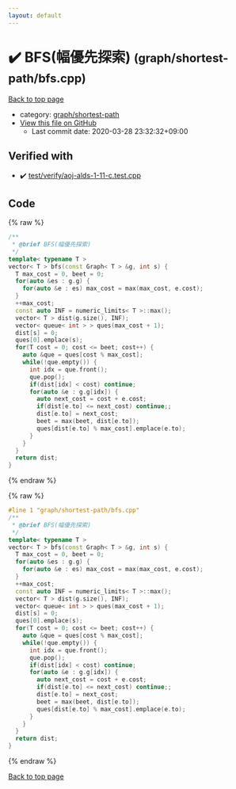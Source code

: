 ```yaml
---
layout: default
---
```


<!-- mathjax config similar to math.stackexchange -->
<script type="text/javascript" async
  src="https://cdnjs.cloudflare.com/ajax/libs/mathjax/2.7.5/MathJax.js?config=TeX-MML-AM_CHTML">
</script>
<script type="text/x-mathjax-config">
  MathJax.Hub.Config({
    TeX: { equationNumbers: { autoNumber: "AMS" }},
    tex2jax: {
      inlineMath: [ ['$','$'] ],
      processEscapes: true
    },
    "HTML-CSS": { matchFontHeight: false },
    displayAlign: "left",
    displayIndent: "2em"
  });
</script>

<script type="text/javascript" src="https://cdnjs.cloudflare.com/ajax/libs/jquery/3.4.1/jquery.min.js"></script>
<script src="https://cdn.jsdelivr.net/npm/jquery-balloon-js@1.1.2/jquery.balloon.min.js" integrity="sha256-ZEYs9VrgAeNuPvs15E39OsyOJaIkXEEt10fzxJ20+2I=" crossorigin="anonymous"></script>
<script type="text/javascript" src="../../../assets/js/copy-button.js"></script>
<link rel="stylesheet" href="../../../assets/css/copy-button.css" />


# :heavy_check_mark: BFS(幅優先探索) <small>(graph/shortest-path/bfs.cpp)</small>

<a href="../../../index.html">Back to top page</a>

* category: <a href="../../../index.html#73feb47c464a017d041247d88424b879">graph/shortest-path</a>
* <a href="{{ site.github.repository_url }}/blob/master/graph/shortest-path/bfs.cpp">View this file on GitHub</a>
    - Last commit date: 2020-03-28 23:32:32+09:00




## Verified with

* :heavy_check_mark: <a href="../../../verify/test/verify/aoj-alds-1-11-c.test.cpp.html">test/verify/aoj-alds-1-11-c.test.cpp</a>


## Code

<a id="unbundled"></a>
{% raw %}
```cpp
/**
 * @brief BFS(幅優先探索)
 */
template< typename T >
vector< T > bfs(const Graph< T > &g, int s) {
  T max_cost = 0, beet = 0;
  for(auto &es : g.g) {
    for(auto &e : es) max_cost = max(max_cost, e.cost);
  }
  ++max_cost;
  const auto INF = numeric_limits< T >::max();
  vector< T > dist(g.size(), INF);
  vector< queue< int > > ques(max_cost + 1);
  dist[s] = 0;
  ques[0].emplace(s);
  for(T cost = 0; cost <= beet; cost++) {
    auto &que = ques[cost % max_cost];
    while(!que.empty()) {
      int idx = que.front();
      que.pop();
      if(dist[idx] < cost) continue;
      for(auto &e : g.g[idx]) {
        auto next_cost = cost + e.cost;
        if(dist[e.to] <= next_cost) continue;;
        dist[e.to] = next_cost;
        beet = max(beet, dist[e.to]);
        ques[dist[e.to] % max_cost].emplace(e.to);
      }
    }
  }
  return dist;
}

```
{% endraw %}

<a id="bundled"></a>
{% raw %}
```cpp
#line 1 "graph/shortest-path/bfs.cpp"
/**
 * @brief BFS(幅優先探索)
 */
template< typename T >
vector< T > bfs(const Graph< T > &g, int s) {
  T max_cost = 0, beet = 0;
  for(auto &es : g.g) {
    for(auto &e : es) max_cost = max(max_cost, e.cost);
  }
  ++max_cost;
  const auto INF = numeric_limits< T >::max();
  vector< T > dist(g.size(), INF);
  vector< queue< int > > ques(max_cost + 1);
  dist[s] = 0;
  ques[0].emplace(s);
  for(T cost = 0; cost <= beet; cost++) {
    auto &que = ques[cost % max_cost];
    while(!que.empty()) {
      int idx = que.front();
      que.pop();
      if(dist[idx] < cost) continue;
      for(auto &e : g.g[idx]) {
        auto next_cost = cost + e.cost;
        if(dist[e.to] <= next_cost) continue;;
        dist[e.to] = next_cost;
        beet = max(beet, dist[e.to]);
        ques[dist[e.to] % max_cost].emplace(e.to);
      }
    }
  }
  return dist;
}

```
{% endraw %}

<a href="../../../index.html">Back to top page</a>

